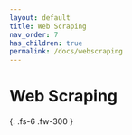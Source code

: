 ```yaml
---
layout: default
title: Web Scraping
nav_order: 7
has_children: true
permalink: /docs/webscraping
---
```


# Web Scraping


{: .fs-6 .fw-300 }